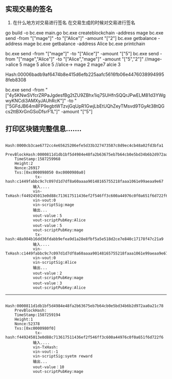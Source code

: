 ## 实现交易的签名
1. 在什么地方对交易进行签名
   在交易生成的时候对交易进行签名

    
    




go build -o bc.exe main.go
bc.exe createblockchain -address mage 
bc.exe send -from "[\"mage\"]" -to "[\"Alice\"]" -amount "[\"2\"]
bc.exe getbalance -address mage 
bc.exe getbalance -address Alice
bc.exe printchain 



bc.exe send -from "[\"mage\"]" -to "[\"Alice\"]" -amount "[\"5\"]
bc.exe send -from "[\"mage\",\"Alice\"]" -to "[\"Alice\",\"mage\"]" -amount "[\"5\",\"2\"]"
//mage->alice 5 mage 5 alice 5
//alice-> mage 2 mage7 alcie 3

Hash:00006badb9af6474b8e415d6efb225aafc5616fb06e44760389949958feb8308


bc.exe send -from "[\"4y5KNwSVfcrZRPaJgdesfBg2tZU9ZBhx1iq7SUHfnSQQrJPwELM81d3YWgwyKNCdi3AMXyJAUhRcK\"]" -to "[\"5GFdJB64m8FP9egbtWTzvjGqUpR1GwjLbEtUQhZeyTMsvd9TGyAt38tQGcs2ttBXrGnGSoDfsrF1L\"]" -amount "[\"5\"]

打印区块链完整信息.......
-----------------------------------
        Hash:0000cb3cae6772cc4e65625206efe5d33b327473587c8d9ec4cb48a02fd3bfa1
        PrevBlockHash:0000811d1db1bf5d4984e48fa2b63675eb7b64cb0e5bd34b6b2d972aa0a21c78
        TimeStamp:1587259968
        Height:2
        Nonce:26917
        Txs:[0xc000098050 0xc0000980a0]
                 tx-hash:c1449fabbc9c7c097d1d7df8a60aaaa90148165755218faaa1061e99aeaa9e67
                输入....
                vin-TxHash:f449245013e0d88c713617511436ef2f546ff3c600a44976c0f0a651f6d722f6
                vin-vout:0
                vin-scriptSig:mage
                输出...
                vout-value：5
                vout-scriptPubKey:Alice
                vout-value：5
                vout-scriptPubKey:mage
                 tx-hash:48a984b16dd36fdabb9efea9d1a28e8fbf5a5e518d2ce7e840c17178f47c21a9
                输入....
                vin-TxHash:c1449fabbc9c7c097d1d7df8a60aaaa90148165755218faaa1061e99aeaa9e67
                vin-vout:0
                vin-scriptSig:Alice
                输出...
                vout-value：2
                vout-scriptPubKey:mage
                vout-value：3
                vout-scriptPubKey:Alice
-----------------------------------
        Hash:0000811d1db1bf5d4984e48fa2b63675eb7b64cb0e5bd34b6b2d972aa0a21c78
        PrevBlockHash:
        TimeStamp:1587259194
        Height:1
        Nonce:52378
        Txs:[0xc0000980f0]
                 tx-hash:f449245013e0d88c713617511436ef2f546ff3c600a44976c0f0a651f6d722f6
                输入....
                vin-TxHash:
                vin-vout:-1
                vin-scriptSig:syetm reward
                输出...
                vout-value：10
                vout-scriptPubKey:mage

